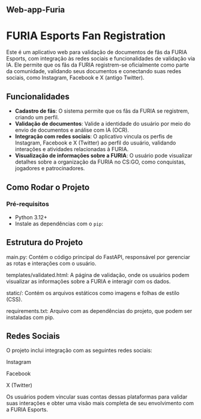 ## Web-app-Furia

# FURIA Esports Fan Registration

Este é um aplicativo web para validação de documentos de fãs da FURIA Esports, com integração às redes sociais e funcionalidades de validação via IA. Ele permite que os fãs da FURIA registrem-se oficialmente como parte da comunidade, validando seus documentos e conectando suas redes sociais, como Instagram, Facebook e X (antigo Twitter).

## Funcionalidades
- **Cadastro de fãs**: O sistema permite que os fãs da FURIA se registrem, criando um perfil.
- **Validação de documentos**: Valide a identidade do usuário por meio do envio de documentos e análise com IA (OCR).
- **Integração com redes sociais**: O aplicativo vincula os perfis de Instagram, Facebook e X (Twitter) ao perfil do usuário, validando interações e atividades relacionadas à FURIA.
- **Visualização de informações sobre a FURIA**: O usuário pode visualizar detalhes sobre a organização da FURIA no CS:GO, como conquistas, jogadores e patrocinadores.

## Como Rodar o Projeto

### Pré-requisitos
- Python 3.12+
- Instale as dependências com o `pip`:

## Estrutura do Projeto
main.py: Contém o código principal do FastAPI, responsável por gerenciar as rotas e interações com o usuário.

templates/validated.html: A página de validação, onde os usuários podem visualizar as informações sobre a FURIA e interagir com os dados.

static/: Contém os arquivos estáticos como imagens e folhas de estilo (CSS).

requirements.txt: Arquivo com as dependências do projeto, que podem ser instaladas com pip.

## Redes Sociais
O projeto inclui integração com as seguintes redes sociais:

Instagram

Facebook

X (Twitter)

Os usuários podem vincular suas contas dessas plataformas para validar suas interações e obter uma visão mais completa de seu envolvimento com a FURIA Esports.



